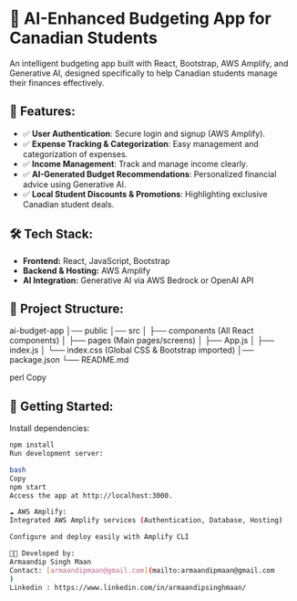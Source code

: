 # 🎯 AI-Enhanced Budgeting App for Canadian Students

An intelligent budgeting app built with React, Bootstrap, AWS Amplify, and Generative AI, designed specifically to help Canadian students manage their finances effectively.

## 🚩 Features:

- ✅ **User Authentication**: Secure login and signup (AWS Amplify).
- ✅ **Expense Tracking & Categorization**: Easy management and categorization of expenses.
- ✅ **Income Management**: Track and manage income clearly.
- ✅ **AI-Generated Budget Recommendations**: Personalized financial advice using Generative AI.
- ✅ **Local Student Discounts & Promotions**: Highlighting exclusive Canadian student deals.

## 🛠️ Tech Stack:


- **Frontend:** React, JavaScript, Bootstrap
- **Backend & Hosting:** AWS Amplify
- **AI Integration:** Generative AI via AWS Bedrock or OpenAI API

## 📁 Project Structure:

ai-budget-app │── public │── src │ ├── components (All React components) │ ├── pages (Main pages/screens) │ ├── App.js │ ├── index.js │ └── index.css (Global CSS & Bootstrap imported) │── package.json └── README.md

perl
Copy

## 🚀 Getting Started:

Install dependencies:

```bash
npm install
Run development server:

bash
Copy
npm start
Access the app at http://localhost:3000.

☁️ AWS Amplify:
Integrated AWS Amplify services (Authentication, Database, Hosting)

Configure and deploy easily with Amplify CLI

🧑‍💻 Developed by:
Armaandip Singh Maan
Contact: [armaandipmaan@gmail.com](mailto:armaandipmaan@gmail.com
)
Linkedin : https://www.linkedin.com/in/armaandipsinghmaan/

```
